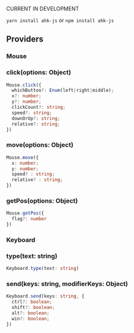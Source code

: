 CURRENT IN DEVELOPMENT

``yarn install ahk-js`` or ``npm install ahk-js``

## Providers

### Mouse

### click(options: Object)
```typescript
Mouse.click({
  whichButton?: Enum(left|right|middle);
  x?: number;
  y?: number;
  clickCount?: string;
  speed?: string;
  downOrUp?: string;
  relative?: string;
})
```

### move(options: Object)
```typescript
Mouse.move({
  x: number;
  y: number;
  speed? : string;
  relative? : string;
})
```

### getPos(options: Object)
```typescript
Mouse.getPos({
  flag?: number
})
```

### Keyboard

### type(text: string)
```typescript
Keyboard.type(text: string)
```

### send(keys: string, modifierKeys: Object)
```typescript
Keyboard.send(keys: string, {
  ctrl?: boolean;
  shift?: boolean;
  alt?: boolean;
  win?: boolean;
})
```
